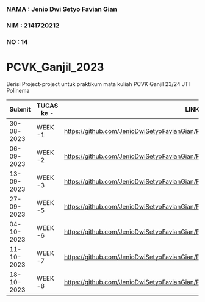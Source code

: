 ### NAMA  : Jenio Dwi Setyo Favian Gian
### NIM   : 2141720212
### NO    : 14
# PCVK_Ganjil_2023
Berisi Project-project untuk praktikum mata kuliah PCVK Ganjil 23/24 JTI Polinema

|    Submit    | TUGAS ke - | LINK |
| ---------- | ------- | ------- |
| 30-08-2023 | WEEK -1 | https://github.com/JenioDwiSetyoFavianGian/PCVK_Ganjil_2023/blob/main/Week1.ipynb |
| 06-09-2023 | WEEK -2 | https://github.com/JenioDwiSetyoFavianGian/PCVK_Ganjil_2023/blob/main/Week2.ipynb |
| 13-09-2023 | WEEK -3 | https://github.com/JenioDwiSetyoFavianGian/PCVK_Ganjil_2023/blob/main/week3.ipynb |
| 27-09-2023 | WEEK -5 | https://github.com/JenioDwiSetyoFavianGian/PCVK_Ganjil_2023/blob/main/Week5.ipynb |
| 04-10-2023 | WEEK -6 | https://github.com/JenioDwiSetyoFavianGian/PCVK_Ganjil_2023/blob/main/Week6.ipynb |
| 11-10-2023 | WEEK -7 | https://github.com/JenioDwiSetyoFavianGian/PCVK_Ganjil_2023/blob/main/Week7.ipynb |
| 18-10-2023 | WEEK -8 | https://github.com/JenioDwiSetyoFavianGian/PCVK_Ganjil_2023/blob/main/Week8.ipynb |
